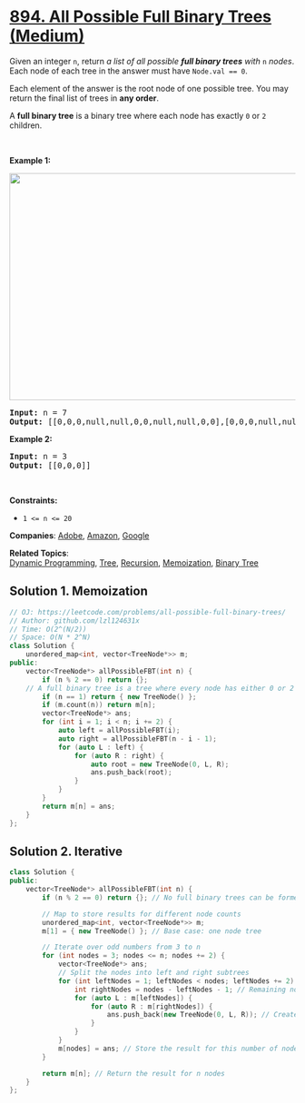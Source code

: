 # [894. All Possible Full Binary Trees (Medium)](https://leetcode.com/problems/all-possible-full-binary-trees)

<p>Given an integer <code>n</code>, return <em>a list of all possible <strong>full binary trees</strong> with</em> <code>n</code> <em>nodes</em>. Each node of each tree in the answer must have <code>Node.val == 0</code>.</p>
<p>Each element of the answer is the root node of one possible tree. You may return the final list of trees in <strong>any order</strong>.</p>
<p>A <strong>full binary tree</strong> is a binary tree where each node has exactly <code>0</code> or <code>2</code> children.</p>
<p>&nbsp;</p>
<p><strong class="example">Example 1:</strong></p>
<img alt="" src="https://s3-lc-upload.s3.amazonaws.com/uploads/2018/08/22/fivetrees.png" style="width: 700px; height: 400px;">
<pre><strong>Input:</strong> n = 7
<strong>Output:</strong> [[0,0,0,null,null,0,0,null,null,0,0],[0,0,0,null,null,0,0,0,0],[0,0,0,0,0,0,0],[0,0,0,0,0,null,null,null,null,0,0],[0,0,0,0,0,null,null,0,0]]
</pre>
<p><strong class="example">Example 2:</strong></p>
<pre><strong>Input:</strong> n = 3
<strong>Output:</strong> [[0,0,0]]
</pre>
<p>&nbsp;</p>
<p><strong>Constraints:</strong></p>
<ul>
	<li><code>1 &lt;= n &lt;= 20</code></li>
</ul>

**Companies**:
[Adobe](https://leetcode.com/company/adobe), [Amazon](https://leetcode.com/company/amazon), [Google](https://leetcode.com/company/google)

**Related Topics**:  
[Dynamic Programming](https://leetcode.com/tag/dynamic-programming/), [Tree](https://leetcode.com/tag/tree/), [Recursion](https://leetcode.com/tag/recursion/), [Memoization](https://leetcode.com/tag/memoization/), [Binary Tree](https://leetcode.com/tag/binary-tree/)

## Solution 1. Memoization

```cpp
// OJ: https://leetcode.com/problems/all-possible-full-binary-trees/
// Author: github.com/lzl124631x
// Time: O(2^(N/2))
// Space: O(N * 2^N)
class Solution {
    unordered_map<int, vector<TreeNode*>> m;
public:
    vector<TreeNode*> allPossibleFBT(int n) {
        if (n % 2 == 0) return {};
	// A full binary tree is a tree where every node has either 0 or 2 children.
        if (n == 1) return { new TreeNode() };
        if (m.count(n)) return m[n];
        vector<TreeNode*> ans;
        for (int i = 1; i < n; i += 2) {
            auto left = allPossibleFBT(i);
            auto right = allPossibleFBT(n - i - 1);
            for (auto L : left) {
                for (auto R : right) {
                    auto root = new TreeNode(0, L, R);
                    ans.push_back(root);
                }
            }
        }
        return m[n] = ans;
    }
};
```

## Solution 2. Iterative

```cpp
class Solution {
public:
    vector<TreeNode*> allPossibleFBT(int n) {
        if (n % 2 == 0) return {}; // No full binary trees can be formed with an even number of nodes.

        // Map to store results for different node counts
        unordered_map<int, vector<TreeNode*>> m;
        m[1] = { new TreeNode() }; // Base case: one node tree

        // Iterate over odd numbers from 3 to n
        for (int nodes = 3; nodes <= n; nodes += 2) {
            vector<TreeNode*> ans;
            // Split the nodes into left and right subtrees
            for (int leftNodes = 1; leftNodes < nodes; leftNodes += 2) {
                int rightNodes = nodes - leftNodes - 1; // Remaining nodes for the right subtree
                for (auto L : m[leftNodes]) {
                    for (auto R : m[rightNodes]) {
                        ans.push_back(new TreeNode(0, L, R)); // Create a new root with left and right subtrees
                    }
                }
            }
            m[nodes] = ans; // Store the result for this number of nodes
        }

        return m[n]; // Return the result for n nodes
    }
};

```
